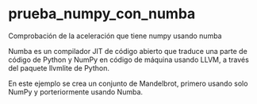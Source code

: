 # prueba_numpy_con_numba
Comprobación de la aceleración que tiene numpy usando numba

Numba es un compilador JIT de código abierto que traduce una parte de código de Python y NumPy en código de máquina usando LLVM, a través del paquete llvmlite de Python. 

En este ejemplo se crea un conjunto de Mandelbrot, primero usando solo NumPy y porteriormente usando Numba.
